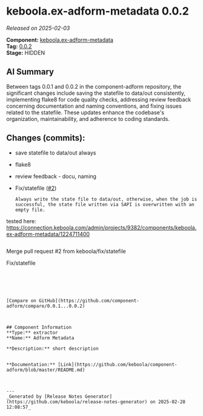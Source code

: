 # keboola.ex-adform-metadata 0.0.2

_Released on 2025-02-03_

**Component:** [keboola.ex-adform-metadata](https://github.com/keboola/component-adform)  
**Tag:** [0.0.2](https://github.com/keboola/component-adform/releases/tag/0.0.2)  
**Stage:** HIDDEN  


## AI Summary
Between tags 0.0.1 and 0.0.2 in the component-adform repository, the significant changes include saving the statefile to data/out consistently, implementing flake8 for code quality checks, addressing review feedback concerning documentation and naming conventions, and fixing issues related to the statefile. These updates enhance the codebase's organization, maintainability, and adherence to coding standards.



## Changes (commits):


- save statefile to data/out always 
  



- flake8 
  



- review feedback - docu, naming 
  



- Fix/statefile ([#2](https://github.com/keboola/component-adform/pull/2))
  
  ```
  Always write the state file to data/out, otherwise, when the job is successful, the state file written via SAPI is overwritten with an empty file.

tested here: https://connection.keboola.com/admin/projects/9382/components/keboola.ex-adform-metadata/1224711400
  ```
  
  ```
  Merge pull request #2 from keboola/fix/statefile

Fix/statefile
  ```
  




[Compare on GitHub](https://github.com/component-adform/compare/0.0.1...0.0.2)



## Component Information
**Type:** extractor  
**Name:** Adform Metadata  

**Description:** short description  


**Documentation:** [Link](https://github.com/keboola/component-adform/blob/master/README.md)  



---
_Generated by [Release Notes Generator](https://github.com/keboola/release-notes-generator) on 2025-02-28 12:08:57_ 